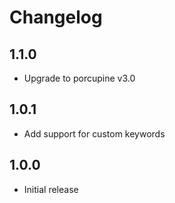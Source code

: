 # Changelog

## 1.1.0

- Upgrade to porcupine v3.0

## 1.0.1

- Add support for custom keywords

## 1.0.0

- Initial release
